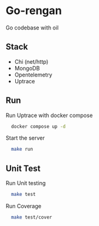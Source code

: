
# Go-rengan
Go codebase with oil

## Stack
- Chi (net/http)
- MongoDB
- Opentelemetry
- Uptrace

## Run

Run Uptrace with docker compose

```bash
  docker compose up -d
```

Start the server

```bash
  make run
```

## Unit Test
Run Unit testing
```bash
  make test
```

Run Coverage
```bash
  make test/cover
```

